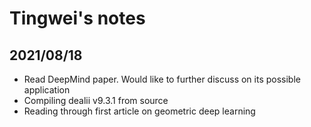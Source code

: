 # Tingwei's notes


## 2021/08/18

* Read DeepMind paper. Would like to further discuss on its possible application
* Compiling dealii v9.3.1 from source
* Reading through first   article on geometric deep learning

